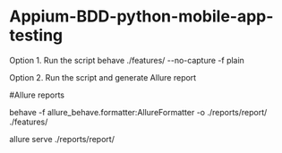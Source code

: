 # Appium-BDD-python-mobile-app-testing

Option 1. Run the script
behave ./features/ --no-capture -f plain


Option 2. Run the script and generate Allure report

#Allure reports

behave -f allure_behave.formatter:AllureFormatter -o ./reports/report/ ./features/

allure serve ./reports/report/
